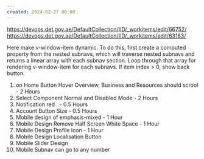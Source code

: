 ```yaml
---
created: 2024-02-27 00:08
---
```

https://devops.det.gov.ae/DefaultCollection/IID/_workitems/edit/66752/
https://devops.det.gov.ae/DefaultCollection/IID/_workitems/edit/63183/


Here make v-window-item dynamic. To do this, first create a computed property from the nested subnavs, which will traverse nested subnavs and returns a linear array with each subnav section. Loop through that array for rendering v-window-item for each subnavs. If item index > 0, show back button.

1. on Home Button Hover Overview, Business and Resources should scrool - 2 Hours
2. Select Component Normal and Disabled Mode - 2 Hours
3. Notification red . - 0.5 Hours
4. Account Button Size - 0.5 Hours
5. Mobile design of emphasis-mixed - 1 Hour
6. Mobile Design Remove Half Screen White Space - 1 Hour
7. Mobile Design Profile Icon - 1 Hour
8. Mobile Design Localisation Button
9. Mobile Slider Design
10. Mobile Subnav can go to any number
